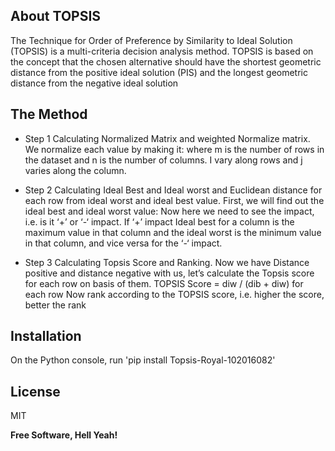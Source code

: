## About TOPSIS

The Technique for Order of Preference by Similarity to Ideal Solution (TOPSIS) is a multi-criteria decision analysis method. TOPSIS is based on the concept that the chosen alternative should have the shortest geometric distance from the positive ideal solution (PIS) and the longest geometric distance from the negative ideal solution

## The Method
- Step 1 
Calculating Normalized Matrix and weighted Normalize matrix. We normalize each value by making it: where m is the number of rows in the dataset and n is the number of columns. I vary along rows and j varies along the column.

- Step 2
Calculating Ideal Best and Ideal worst and Euclidean distance for each row from ideal worst and ideal best value. First, we will find out the ideal best and ideal worst value: Now here we need to see the impact, i.e. is it ‘+’ or ‘-‘ impact. If ‘+’ impact Ideal best for a column is the maximum value in that column and the ideal worst is the minimum value in that column, and vice versa for the ‘-‘ impact.

- Step 3
    Calculating Topsis Score and Ranking. Now we have Distance positive and distance negative with us, let’s calculate the Topsis score for each row on basis of them.
    TOPSIS Score = diw / (dib + diw)  for each row
    Now rank according to the TOPSIS score, i.e. higher the score, better the rank

## Installation

On the Python console, run 'pip install Topsis-Royal-102016082'

## License

MIT

**Free Software, Hell Yeah!**
